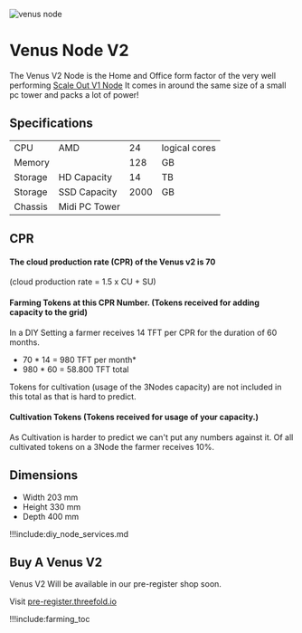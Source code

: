 ![venus node](img/venus_sideview.jpg 'size=200') 

# Venus Node V2

The Venus V2 Node is the Home and Office form factor of the very well performing [Scale Out V1 Node](scale_node_v1)
It comes in around the same size of a small pc tower and packs a lot of power!


## Specifications

|         |               |      |               |
| ------- | ------------- | ---- | ------------- |
| CPU     | AMD           | 24   | logical cores |
| Memory  |               | 128  | GB            |
| Storage | HD Capacity   | 14   | TB            |
| Storage | SSD Capacity  | 2000 | GB            |
| Chassis | Midi PC Tower |      |               |


## CPR 

####  The cloud production rate (CPR) of the Venus v2 is 70

(cloud production rate = 1.5 x CU + SU)

#### Farming Tokens at this CPR Number. (Tokens received for adding capacity to the grid) 

In a DIY Setting a farmer receives 14 TFT per CPR for the duration of 60 months.

- 70 * 14 = 980 TFT per month*
- 980 * 60 = 58.800 TFT total 



Tokens for cultivation (usage of the 3Nodes capacity) are not included in this total as that is hard to predict.

#### Cultivation Tokens (Tokens received for usage of your capacity.)

As Cultivation is harder to predict we can't put any numbers against it.
Of all cultivated tokens on a 3Node the farmer receives 10%.

<!-- TODO : Add link to show how Cultivation is built up -->

## Dimensions

* Width 203 mm
* Height 330 mm
* Depth 400 mm 

!!!include:diy_node_services.md

## Buy A Venus V2

Venus V2 Will be available in our pre-register shop soon.

Visit [pre-register.threefold.io](https://pre-register.threefold.io)

!!!include:farming_toc